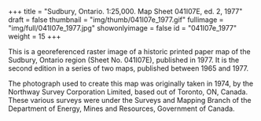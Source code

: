 +++
title = "Sudbury, Ontario. 1:25,000. Map Sheet 041I07E, ed. 2, 1977"
draft = false
thumbnail = "img/thumb/041I07e_1977.gif"
fullimage = "img/full/041I07e_1977.jpg"
showonlyimage = false
id = "041I07e_1977"
weight = 15
+++

This is a georeferenced raster image of a historic printed paper map of the Sudbury, Ontario region (Sheet No. 041I07E), published in 1977. It is the second edition in a series of two maps, published between 1965 and 1977.
<!--more-->

The photograph used to create this map was originally taken in 1974, by the Northway Survey Corporation Limited, based out of Toronto, ON, Canada. These various surveys were under the Surveys and Mapping Branch of the Department of Energy, Mines and Resources, Government of Canada.

<!-- [View in Scholars GeoPortal](http://geo.scholarsportal.info/#r/details/_uri@=) | [Download original](http://geo.scholarsportal.info/proxy.html?http:__maps.scholarsportal.info/files/images/OpenContent/) -->